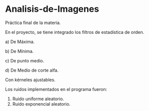 # Analisis-de-Imagenes
Práctica final de la materia.

En el proyecto, se tiene integrado los filtros de estadística de orden.

a)	De Máxima.

b)	De Mínima.

c)	De punto medio.

d)	De Medio de corte alfa. 

Con kérneles ajustables.

Los ruidos implementados en el programa fueron:

1.	Ruido uniforme aleatorio.
2.	Ruido exponencial aleatorio.
